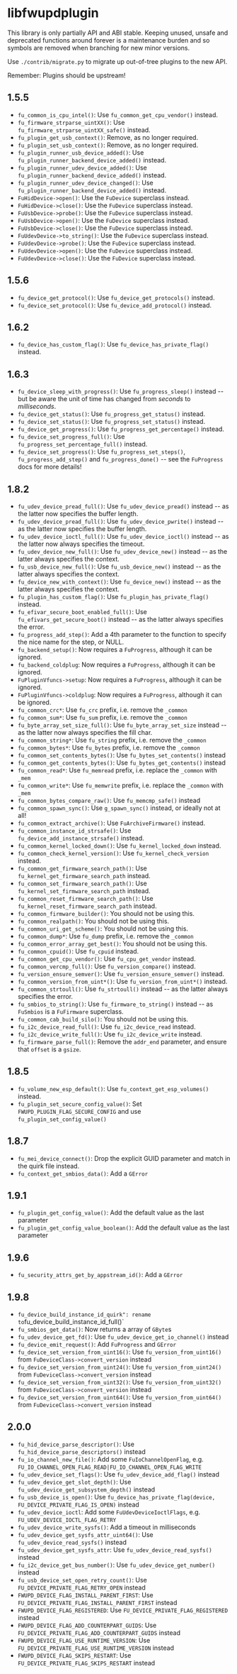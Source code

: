 # libfwupdplugin

This library is only partially API and ABI stable. Keeping unused, unsafe and
deprecated functions around forever is a maintenance burden and so symbols are
removed when branching for new minor versions.

Use `./contrib/migrate.py` to migrate up out-of-tree plugins to the new API.

Remember: Plugins should be upstream!

## 1.5.5

* `fu_common_is_cpu_intel()`: Use `fu_common_get_cpu_vendor()` instead.
* `fu_firmware_strparse_uintXX()`: Use `fu_firmware_strparse_uintXX_safe()` instead.
* `fu_plugin_get_usb_context()`: Remove, as no longer required.
* `fu_plugin_set_usb_context()`: Remove, as no longer required.
* `fu_plugin_runner_usb_device_added()`: Use `fu_plugin_runner_backend_device_added()` instead.
* `fu_plugin_runner_udev_device_added()`: Use `fu_plugin_runner_backend_device_added()` instead.
* `fu_plugin_runner_udev_device_changed()`: Use `fu_plugin_runner_backend_device_added()` instead.
* `FuHidDevice->open()`: Use the `FuDevice` superclass instead.
* `FuHidDevice->close()`: Use the `FuDevice` superclass instead.
* `FuUsbDevice->probe()`: Use the `FuDevice` superclass instead.
* `FuUsbDevice->open()`: Use the `FuDevice` superclass instead.
* `FuUsbDevice->close()`: Use the `FuDevice` superclass instead.
* `FuUdevDevice->to_string()`: Use the `FuDevice` superclass instead.
* `FuUdevDevice->probe()`: Use the `FuDevice` superclass instead.
* `FuUdevDevice->open()`: Use the `FuDevice` superclass instead.
* `FuUdevDevice->close()`: Use the `FuDevice` superclass instead.

## 1.5.6

* `fu_device_get_protocol()`: Use `fu_device_get_protocols()` instead.
* `fu_device_set_protocol()`: Use `fu_device_add_protocol()` instead.

## 1.6.2

* `fu_device_has_custom_flag()`: Use `fu_device_has_private_flag()` instead.

## 1.6.3

* `fu_device_sleep_with_progress()`: Use `fu_progress_sleep()` instead -- but be aware the unit of time has changed from *seconds* to *milliseconds*.
* `fu_device_get_status()`: Use `fu_progress_get_status()` instead.
* `fu_device_set_status()`: Use `fu_progress_set_status()` instead.
* `fu_device_get_progress()`: Use `fu_progress_get_percentage()` instead.
* `fu_device_set_progress_full()`: Use `fu_progress_set_percentage_full()` instead.
* `fu_device_set_progress()`: Use `fu_progress_set_steps()`, `fu_progress_add_step()` and `fu_progress_done()` -- see the `FuProgress` docs for more details!

## 1.8.2

* `fu_udev_device_pread_full()`: Use `fu_udev_device_pread()` instead -- as the latter now specifies the buffer length.
* `fu_udev_device_pread_full()`: Use `fu_udev_device_pwrite()` instead -- as the latter now specifies the buffer length.
* `fu_udev_device_ioctl_full()`: Use `fu_udev_device_ioctl()` instead -- as the latter now always specifies the timeout.
* `fu_udev_device_new_full()`: Use `fu_udev_device_new()` instead -- as the latter always specifies the context.
* `fu_usb_device_new_full()`: Use `fu_usb_device_new()` instead -- as the latter always specifies the context.
* `fu_device_new_with_context()`: Use `fu_device_new()` instead -- as the latter always specifies the context.
* `fu_plugin_has_custom_flag()`: Use `fu_plugin_has_private_flag()` instead.
* `fu_efivar_secure_boot_enabled_full()`: Use `fu_efivars_get_secure_boot()` instead -- as the latter always specifies the error.
* `fu_progress_add_step()`: Add a 4th parameter to the function to specify the nice name for the step, or NULL.
* `fu_backend_setup()`: Now requires a `FuProgress`, although it can be ignored.
* `fu_backend_coldplug`: Now requires a `FuProgress`, although it can be ignored.
* `FuPluginVfuncs->setup`: Now requires a `FuProgress`, although it can be ignored.
* `FuPluginVfuncs->coldplug`: Now requires a `FuProgress`, although it can be ignored.
* `fu_common_crc*`: Use `fu_crc` prefix, i.e. remove the `_common`
* `fu_common_sum*`: Use `fu_sum` prefix, i.e. remove the `_common`
* `fu_byte_array_set_size_full()`: Use `fu_byte_array_set_size` instead -- as the latter now always specifies the fill char.
* `fu_common_string*`: Use `fu_string` prefix, i.e. remove the `_common`
* `fu_common_bytes*`: Use `fu_bytes` prefix, i.e. remove the `_common`
* `fu_common_set_contents_bytes()`: Use `fu_bytes_set_contents()` instead
* `fu_common_get_contents_bytes()`: Use `fu_bytes_get_contents()` instead
* `fu_common_read*`: Use `fu_memread` prefix, i.e. replace the `_common` with `_mem`
* `fu_common_write*`: Use `fu_memwrite` prefix, i.e. replace the `_common` with `_mem`
* `fu_common_bytes_compare_raw()`: Use `fu_memcmp_safe()` instead
* `fu_common_spawn_sync()`: Use `g_spawn_sync()` instead, or ideally not at all!
* `fu_common_extract_archive()`: Use `FuArchiveFirmware()` instead.
* `fu_common_instance_id_strsafe()`: Use `fu_device_add_instance_strsafe()` instead.
* `fu_common_kernel_locked_down()`: Use `fu_kernel_locked_down` instead.
* `fu_common_check_kernel_version()`: Use `fu_kernel_check_version` instead.
* `fu_common_get_firmware_search_path()`: Use `fu_kernel_get_firmware_search_path` instead.
* `fu_common_set_firmware_search_path()`: Use `fu_kernel_set_firmware_search_path` instead.
* `fu_common_reset_firmware_search_path()`: Use `fu_kernel_reset_firmware_search_path` instead.
* `fu_common_firmware_builder()`: You should not be using this.
* `fu_common_realpath()`: You should not be using this.
* `fu_common_uri_get_scheme()`: You should not be using this.
* `fu_common_dump*`: Use `fu_dump` prefix, i.e. remove the `_common`
* `fu_common_error_array_get_best()`: You should not be using this.
* `fu_common_cpuid()`: Use `fu_cpuid` instead.
* `fu_common_get_cpu_vendor()`: Use `fu_cpu_get_vendor` instead.
* `fu_common_vercmp_full()`: Use `fu_version_compare()` instead.
* `fu_version_ensure_semver()`: Use `fu_version_ensure_semver()` instead.
* `fu_common_version_from_uint*()`: Use `fu_version_from_uint*()` instead.
* `fu_common_strtoull()`: Use `fu_strtoull()` instead -- as the latter always specifies the error.
* `fu_smbios_to_string()`: Use `fu_firmware_to_string()` instead -- as `FuSmbios` is a `FuFirmware` superclass.
* `fu_common_cab_build_silo()`: You should not be using this.
* `fu_i2c_device_read_full()`: Use `fu_i2c_device_read` instead.
* `fu_i2c_device_write_full()`: Use `fu_i2c_device_write` instead.
* `fu_firmware_parse_full()`: Remove the `addr_end` parameter, and ensure that `offset` is a `gsize`.

## 1.8.5

* `fu_volume_new_esp_default()`: Use `fu_context_get_esp_volumes()` instead.
* `fu_plugin_set_secure_config_value()`: Set `FWUPD_PLUGIN_FLAG_SECURE_CONFIG` and use `fu_plugin_set_config_value()`

## 1.8.7

* `fu_mei_device_connect()`: Drop the explicit GUID parameter and match in the quirk file instead.
* `fu_context_get_smbios_data()`: Add a `GError`

## 1.9.1

* `fu_plugin_get_config_value()`: Add the default value as the last parameter
* `fu_plugin_get_config_value_boolean()`: Add the default value as the last parameter

## 1.9.6

* `fu_security_attrs_get_by_appstream_id()`: Add a `GError`

## 1.9.8

* `fu_device_build_instance_id_quirk": rename to`fu_device_build_instance_id_full()`
* `fu_smbios_get_data()`: Now returns a array of `GByte`s
* `fu_udev_device_get_fd()`: Use `fu_udev_device_get_io_channel()` instead
* `fu_device_emit_request()`: Add `FuProgress` and `GError`
* `fu_device_set_version_from_uint16()`: Use `fu_version_from_uint16()` from `FuDeviceClass->convert_version` instead
* `fu_device_set_version_from_uint24()`: Use `fu_version_from_uint24()` from `FuDeviceClass->convert_version` instead
* `fu_device_set_version_from_uint32()`: Use `fu_version_from_uint32()` from `FuDeviceClass->convert_version` instead
* `fu_device_set_version_from_uint64()`: Use `fu_version_from_uint64()` from `FuDeviceClass->convert_version` instead

## 2.0.0

* `fu_hid_device_parse_descriptor()`: Use `fu_hid_device_parse_descriptors()` instead
* `fu_io_channel_new_file()`: Add some `FuIoChannelOpenFlag`, e.g. `FU_IO_CHANNEL_OPEN_FLAG_READ|FU_IO_CHANNEL_OPEN_FLAG_WRITE`
* `fu_udev_device_set_flags()`: Use `fu_udev_device_add_flag()` instead
* `fu_udev_device_get_slot_depth()`: Use `fu_udev_device_get_subsystem_depth()` instead
* `fu_usb_device_is_open()`: Use `fu_device_has_private_flag(device, FU_DEVICE_PRIVATE_FLAG_IS_OPEN)` instead
* `fu_udev_device_ioctl`: Add some `FuUdevDeviceIoctlFlags`, e.g. `FU_UDEV_DEVICE_IOCTL_FLAG_RETRY`
* `fu_udev_device_write_sysfs()`: Add a timeout in milliseconds
* `fu_udev_device_get_sysfs_attr_uint64()`: Use `fu_udev_device_read_sysfs()` instead
* `fu_udev_device_get_sysfs_attr`: Use `fu_udev_device_read_sysfs()` instead
* `fu_i2c_device_get_bus_number()`: Use `fu_udev_device_get_number()` instead
* `fu_usb_device_set_open_retry_count()`: Use `FU_DEVICE_PRIVATE_FLAG_RETRY_OPEN` instead
* `FWUPD_DEVICE_FLAG_INSTALL_PARENT_FIRST`: Use `FU_DEVICE_PRIVATE_FLAG_INSTALL_PARENT_FIRST` instead
* `FWUPD_DEVICE_FLAG_REGISTERED`: Use `FU_DEVICE_PRIVATE_FLAG_REGISTERED` instead
* `FWUPD_DEVICE_FLAG_ADD_COUNTERPART_GUIDS`: Use `FU_DEVICE_PRIVATE_FLAG_ADD_COUNTERPART_GUIDS` instead
* `FWUPD_DEVICE_FLAG_USE_RUNTIME_VERSION`: Use `FU_DEVICE_PRIVATE_FLAG_USE_RUNTIME_VERSION` instead
* `FWUPD_DEVICE_FLAG_SKIPS_RESTART`: Use `FU_DEVICE_PRIVATE_FLAG_SKIPS_RESTART` instead
